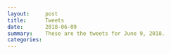 ```yaml
---
layout:     post
title:      Tweets
date:       2018-06-09
summary:    These are the tweets for June 9, 2018.
categories:
---
```


